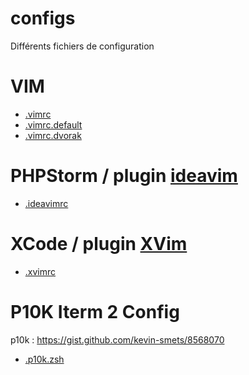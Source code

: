 configs
=======

Différents fichiers de configuration

# VIM

 - [.vimrc](.vimrc)
 - [.vimrc.default](.vimrc.default)
 - [.vimrc.dvorak](.vimrc.dvorak)

# PHPStorm / plugin [ideavim](https://github.com/JetBrains/ideavim)

 - [.ideavimrc](.ideavimrc)

# XCode / plugin [XVim](https://github.com/JugglerShu/XVim)
 - [.xvimrc](.xvimr)

# P10K Iterm 2 Config
p10k : https://gist.github.com/kevin-smets/8568070

 - [.p10k.zsh](.p10k.zsh)

